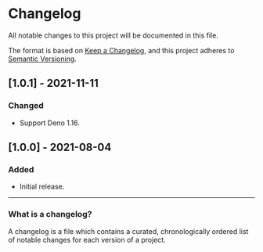 # Changelog
All notable changes to this project will be documented in this file.

The format is based on [Keep a Changelog](https://keepachangelog.com/en/1.0.0/),
and this project adheres to [Semantic Versioning](https://semver.org/spec/v2.0.0.html).

## [1.0.1] - 2021-11-11
### Changed
- Support Deno 1.16.

## [1.0.0] - 2021-08-04
### Added
- Initial release.

<hr/>

### What is a changelog?

A changelog is a file which contains a curated, chronologically ordered list of notable changes for each version of a project.
